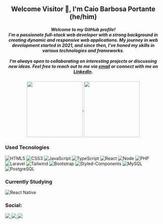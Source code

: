 <h2 align="center"> Welcome Visitor 👋, I'm Caio Barbosa Portante (he/him) </h2>

<h5 align="center"> 
  Welcome to my GitHub profile! <br> 
  I'm a passionate full-stack web developer with a strong background in creating dynamic and responsive web applications. 
  My journey in web development started in 2021, and since then, I've honed my skills in various technologies and frameworks. <br><br>
  I'm always open to collaborating on interesting projects or discussing new ideas. Feel free to reach out to me via 
  <a href="mailto:caioportante@gmail.com" target="_blank">email</a> or connect with me on 
  <a href="https://www.linkedin.com/in/caio-barbosa-portante-9a6a7519a/" target="_blank">LinkedIn</a>.
</h5>

<div align="center">
  <a href="https://github.com/CaioPortante">
    <img height=180 align="center" src="https://github-readme-stats.vercel.app/api?username=CaioPortante&theme=dracula&include_all_commits=true&count_private=true&hide_border=true" />
  </a>
  <a href="https://github.com/CaioPortante">
    <img height=180 align="center" src="https://github-readme-stats.vercel.app/api/top-langs?username=CaioPortante&layout=compact&langs_count=8&card_width=320&theme=dracula&include_all_commits=true&count_private=true&hide_border=true" />
  </a>
</div>

### Used Tecnologies

<div style="display: inline_block">
  
  ![HTML5](https://img.shields.io/badge/HTML5-E34F26?style=for-the-badge&logo=html5&logoColor=white)
  ![CSS3](https://img.shields.io/badge/CSS3-1572B6?style=for-the-badge&logo=css3&logoColor=white)
  ![JavaScript](https://img.shields.io/badge/JavaScript-323330?style=for-the-badge&logo=javascript&logoColor=F7DF1E)
  ![TypeScript](https://img.shields.io/badge/TypeScript-007ACC?style=for-the-badge&logo=typescript&logoColor=white)
  ![React](https://img.shields.io/badge/React-20232A?style=for-the-badge&logo=react&logoColor=61DAFB)
  ![Node](https://img.shields.io/badge/Node.js-43853D?style=for-the-badge&logo=node.js&logoColor=white)
  ![PHP](https://img.shields.io/badge/PHP-777BB4?style=for-the-badge&logo=php&logoColor=white)
  ![Laravel](https://img.shields.io/badge/Laravel-FF2D20?style=for-the-badge&logo=laravel&logoColor=white)
  ![Tailwind](https://img.shields.io/badge/Tailwind_CSS-38B2AC?style=for-the-badge&logo=tailwind-css&logoColor=white)
  ![Bootstrap](https://img.shields.io/badge/Bootstrap-563D7C?style=for-the-badge&logo=bootstrap&logoColor=white)
  ![Styled-Components](https://img.shields.io/badge/styled--components-DB7093?style=for-the-badge&logo=styled-components&logoColor=white)
  ![MySQL](https://img.shields.io/badge/MySQL-00000F?style=for-the-badge&logo=mysql&logoColor=white)
  ![PostgreSQL](https://img.shields.io/badge/PostgreSQL-316192?style=for-the-badge&logo=postgresql&logoColor=white)
 
</div>

### Currently Studying

<div style="display: inline_block">
  
  ![React Native](https://img.shields.io/badge/React_Native-20232A?style=for-the-badge&logo=react&logoColor=61DAFB)
 
</div>

### Social:
<div style="display: inline_block">

  <a href="mailto:caioportante@gmail.com" target="_blank">
    <img src="https://img.shields.io/badge/Gmail-D14836?style=for-the-badge&logo=gmail&logoColor=white">
  </a>
  <a href="https://www.instagram.com/caioportante" target="_blank">
    <img src="https://img.shields.io/badge/Instagram-E4405F?style=for-the-badge&logo=instagram&logoColor=white">
  </a>
  <a href="https://www.linkedin.com/in/caio-barbosa-portante-9a6a7519a/" target="_blank">
    <img src="https://img.shields.io/badge/LinkedIn-0077B5?style=for-the-badge&logo=linkedin&logoColor=white">
  </a>
 
</div>

